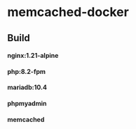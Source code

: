 # memcached-docker
## Build
#### nginx:1.21-alpine
#### php:8.2-fpm
#### mariadb:10.4
#### phpmyadmin
#### memcached
